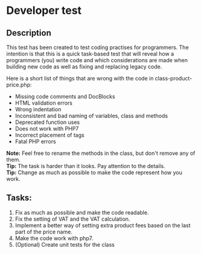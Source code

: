 # Developer test

## Description

This test has been created to test coding practises for programmers. The intention is that this is a quick task-based test that will reveal how a programmers (you) write code and which considerations are made when building new code as well as fixing and replacing legacy code.

Here is a short list of things that are wrong with the code in class-product-price.php:

* Missing code comments and DocBlocks
* HTML validation errors
* Wrong indentation
* Inconsistent and bad naming of variables, class and methods
* Deprecated function uses
* Does not work with PHP7
* Incorrect placement of tags
* Fatal PHP errors

**Note:** Feel free to rename the methods in the class, but don't remove any of them.  
**Tip:** The task is harder than it looks. Pay attention to the details.  
**Tip:** Change as much as possible to make the code represent how you work.

## Tasks:

1. Fix as much as possible and make the code readable.
2. Fix the setting of VAT and the VAT calculation.
3. Implement a better way of setting extra product fees based on the last part of the price name.
4. Make the code work with php7.
5. (Optional) Create unit tests for the class
